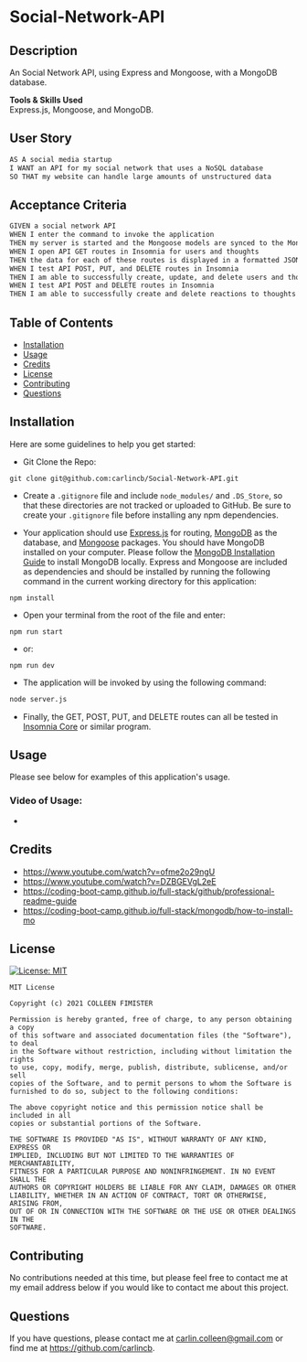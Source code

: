 # Social-Network-API

## Description

An Social Network API, using Express and Mongoose, with a MongoDB database.

**Tools & Skills Used**<br>
Express.js, Mongoose, and MongoDB.

## User Story

```md
AS A social media startup
I WANT an API for my social network that uses a NoSQL database
SO THAT my website can handle large amounts of unstructured data
```

## Acceptance Criteria

```md
GIVEN a social network API
WHEN I enter the command to invoke the application
THEN my server is started and the Mongoose models are synced to the MongoDB database
WHEN I open API GET routes in Insomnia for users and thoughts
THEN the data for each of these routes is displayed in a formatted JSON
WHEN I test API POST, PUT, and DELETE routes in Insomnia
THEN I am able to successfully create, update, and delete users and thoughts in my database
WHEN I test API POST and DELETE routes in Insomnia
THEN I am able to successfully create and delete reactions to thoughts and add and remove friends to a user’s friend list
```

## Table of Contents

- [Installation](#installation)
- [Usage](#usage)
- [Credits](#credits)
- [License](#license)
- [Contributing](#contributing)
- [Questions](#questions)

## Installation

Here are some guidelines to help you get started:

- Git Clone the Repo:

```
git clone git@github.com:carlincb/Social-Network-API.git
```

- Create a `.gitignore` file and include `node_modules/` and `.DS_Store`, so that these directories are not tracked or uploaded to GitHub. Be sure to create your `.gitignore` file before installing any npm dependencies.

- Your application should use [Express.js](https://www.npmjs.com/package/express) for routing,  [MongoDB](https://www.mongodb.com/) as the database, and [Mongoose](https://www.npmjs.com/package/mongoose) packages. You should have MongoDB installed on your computer. Please follow the [MongoDB Installation Guide](https://coding-boot-camp.github.io/full-stack/mongodb/how-to-install-mongodb) to install MongoDB locally. Express and Mongoose are included as dependencies and should be installed by running the following command in the current working directory for this application:

```
npm install
```

- Open your terminal from the root of the file and enter:

```
npm run start
```
- or:

```
npm run dev
```

- The application will be invoked by using the following command:

```bash
node server.js
```

- Finally, the GET, POST, PUT, and DELETE routes can all be tested in [Insomnia Core](https://insomnia.rest/products/insomnia) or similar program.

## Usage

Please see below for examples of this application's usage.

### Video of Usage:

- 

## Credits

- https://www.youtube.com/watch?v=ofme2o29ngU
- https://www.youtube.com/watch?v=DZBGEVgL2eE
- https://coding-boot-camp.github.io/full-stack/github/professional-readme-guide
- https://coding-boot-camp.github.io/full-stack/mongodb/how-to-install-mo 

## License

[![License: MIT](https://img.shields.io/badge/License-MIT-yellow.svg)](https://opensource.org/licenses/MIT)<br/>

    MIT License

    Copyright (c) 2021 COLLEEN FIMISTER

    Permission is hereby granted, free of charge, to any person obtaining a copy
    of this software and associated documentation files (the "Software"), to deal
    in the Software without restriction, including without limitation the rights
    to use, copy, modify, merge, publish, distribute, sublicense, and/or sell
    copies of the Software, and to permit persons to whom the Software is
    furnished to do so, subject to the following conditions:

    The above copyright notice and this permission notice shall be included in all
    copies or substantial portions of the Software.

    THE SOFTWARE IS PROVIDED "AS IS", WITHOUT WARRANTY OF ANY KIND, EXPRESS OR
    IMPLIED, INCLUDING BUT NOT LIMITED TO THE WARRANTIES OF MERCHANTABILITY,
    FITNESS FOR A PARTICULAR PURPOSE AND NONINFRINGEMENT. IN NO EVENT SHALL THE
    AUTHORS OR COPYRIGHT HOLDERS BE LIABLE FOR ANY CLAIM, DAMAGES OR OTHER
    LIABILITY, WHETHER IN AN ACTION OF CONTRACT, TORT OR OTHERWISE, ARISING FROM,
    OUT OF OR IN CONNECTION WITH THE SOFTWARE OR THE USE OR OTHER DEALINGS IN THE
    SOFTWARE.

## Contributing

No contributions needed at this time, but please feel free to contact me at my email address below if you would like to contact me about this project.

## Questions

If you have questions, please contact me at carlin.colleen@gmail.com or find me at https://github.com/carlincb.